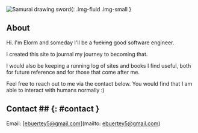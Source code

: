 ![Samurai drawing sword](https://i.imgur.com/E95XIv3.png){: .img-fluid .img-small }

## About
Hi. I'm Elorm and someday I'll be a <strike>fucking</strike> good software engineer.

I created this site to journal my journey to becoming that.

I would also be keeping a running log of sites and books I find useful, both for future reference and for those that come after me.

Feel free to reach out to me via the contact below. You would find that I am able to interact with humans normally :)

## Contact ## {: #contact }
Email: [ebuertey5@gmail.com](mailto: ebuertey5@gmail.com)
